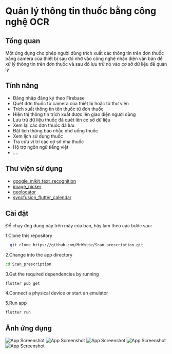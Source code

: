 
# Quản lý thông tin thuốc bằng công nghệ OCR



## Tổng quan

Một ứng dụng cho phép người dùng trích xuất các thông tin trên đơn thuốc bằng camera của thiết bị sau đó nhờ vào công nghệ nhận diện văn bản để xử lý thông tin trên đơn thuốc và sau đó lưu trữ nó vào cơ sở dữ liệu để quản lý

## Tính năng

- Đăng nhập đăng ký theo Firebase
- Quét đơn thuốc từ camera của thiết bị hoặc từ thư viện
- Trích xuất thông tin tên thuốc từ đơn thuốc
- Hiện thị thông tin trích xuất được lên giao diện người dùng
- Lưu trữ dữ liệu thuốc đã quét lên cơ sở dữ liệu
- Xem lại các đơn thuốc đã lưu
- Đặt lịch thông báo nhắc nhở uống thuốc
- Xem lịch sử dụng thuốc
- Tra cứu vị trí các cơ sở nhà thuốc
- Hộ trợ ngôn ngữ tiếng việt
- ....



## Thư viện sử dụng

 - [google_mlkit_text_recognition](hhttps://pub.dev/packages/google_mlkit_text_recognition)
 - [image_picker](https://pub.dev/packages/image_picker)
 - [geolocator](https://pub.dev/packages/geolocator)
 - [syncfusion_flutter_calendar](https://pub.dev/packages/syncfusion_flutter_calendar)


## Cài đặt

Để chạy ứng dụng này trên máy của bạn, hãy làm theo các bước sau:

  1.Clone this repository

```bash
  git clone https://github.com/MrWhjte/Scan_prescription.git
`````
  2.Change into the app directory
  ```bash
  cd Scan_prescription
`````
3.Get the required dependencies by running
```
flutter pub get
```
4.Connect a physical device or start an emulator

5.Run app
```
flutter run
```
## Ảnh ứng dụng

![App Screenshot](https://raw.githubusercontent.com/MrWhjte/Scan_prescription/main/Screenshots/1%20(2).png)
![App Screenshot](https://raw.githubusercontent.com/MrWhjte/Scan_prescription/main/Screenshots/1%20(3).png)
![App Screenshot](https://raw.githubusercontent.com/MrWhjte/Scan_prescription/main/Screenshots/1%20(4).png)
![App Screenshot](https://raw.githubusercontent.com/MrWhjte/Scan_prescription/main/Screenshots/1%20(5).png)
![App Screenshot](https://raw.githubusercontent.com/MrWhjte/Scan_prescription/main/Screenshots/1%20(1).png)




